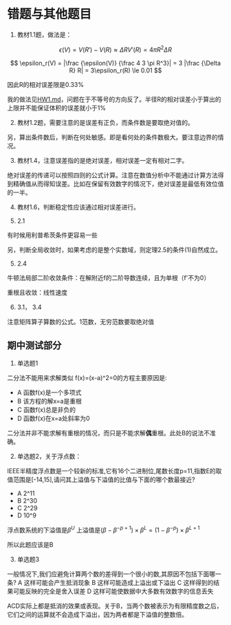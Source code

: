 # 错题与其他题目

1.  教材1.1题，做法是：

$$
\epsilon(V) = V(R') - V(R) \approx \Delta R V'(R) = 4 \pi R^2 \Delta R
$$

$$  
\epsilon_r(V) = |\frac {\epsilon(V)} {\frac 4 3 \pi R^3}| = 3 |\frac {\Delta R} R| = 3\epsilon_r(R) \le 0.01
$$

因此R的相对误差限是0.33%

我的做法见[HW1.md](HW1.md)，问题在于不等号的方向反了。半径R的相对误差小于算出的上限并不能保证体积的误差就小于1%

2. 教材1.2题，需要注意的是误差有正负，而条件数是要取绝对值的。

另，算出条件数后，判断在何处敏感。即是看何处的条件数极大。要注意边界的情况。

3. 教材1.4，注意误差指的是绝对误差，相对误差一定有相对二字。

绝对误差的传递可以按照四则的公式计算。注意在数值分析中不能通过计算方法得到精确值从而得知误差。比如在保留有效数字的情况下，绝对误差是最低有效位值的一半。

4. 教材1.6，判断稳定性应该通过相对误差进行。

5. 2.1

有时候用利普希茨条件更容易一些

另，判断全局收敛时，如果考虑的是整个实数域，则定理2.5的条件(1)自然成立。

5. 2.4

牛顿法局部二阶收敛条件：在解附近f的二阶导数连续，且为单根（f'不为0）

重根且收敛：线性速度

6. 3.1， 3.4

注意矩阵算子算数的公式。1范数，无穷范数要取绝对值


## 期中测试部分

1. 单选题1

二分法不能用来求解类似 f(x)=(x-a)^2=0的方程主要原因是:
- A 函数f(x)是一个多项式
- B 该方程的解x=a是重根
- C 函数f(x)总是非负的
- D 函数f(x)在x=a处斜率为0

二分法并非不能求解有重根的情况，而只是不能求解**偶**重根。此处B的说法不准确。

2. 单选题2，关于浮点数：

IEEE半精度浮点数是一个较新的标准,它有16个二进制位,尾数长度p=11,指数E的取值范围是[-14,15],请问其上溢值与下溢值的比值与下面的哪个数最接近?

- A 2^11
- B 2^30
- C 2^29
- D 10^9

浮点数系统的下溢值是$\beta^U$ 上溢值是$(\beta - \beta^{-p+1}) \times \beta^L=(1-\beta^{-p}) \times \beta^{L+1}$

所以此题应该是B

3. 单选题3

一般情况下,我们应避免计算两个数的差得到一个很小的数,其原因不包括下面哪一条?
A 这样可能会产生抵消现象
B 这样可能造成上溢出或下溢出
C 这样得到的结果可能反映的完全是舍入误差
D 这样可能使数据中大多数有效数字的信息丢失

ACD实际上都是抵消的效果或表现。关于B，当两个数被表示为有限精度数之后，它们之间的运算就不会造成下溢出，因为两者都是下溢值的整数倍。